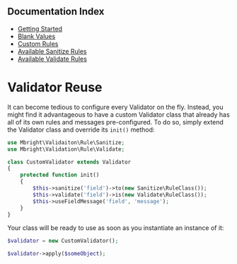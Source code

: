 ## Documentation Index

* [Getting Started](/docs/GettingStarted.md)
* [Blank Values](/docs/BlankValues.md)
* [Custom Rules](/docs/CustomRules.md)
* [Available Sanitize Rules](/docs/SanitizeRules.md)
* [Available Validate Rules](/docs/ValidateRules.md)

# Validator Reuse
It can become tedious to configure every Validator on the fly. Instead, you might find it advantageous to have a custom Validator class that already has all of its own rules and messages pre-configured. To do so, simply extend the Validator class and override its `init()` method:

```php
use Mbright\Validaiton\Rule\Sanitize;
use Mbright\Validation\Rule\Validate;

class CustomValidator extends Validator
{
    protected function init()
    {
        $this->sanitize('field')->to(new Sanitize\RuleClass());
        $this->validate('field')->is(new Validate\RuleClass());
        $this->useFieldMessage('field', 'message');
    }
}
```

Your class will be ready to use as soon as you instantiate an instance of it:

```php
$validator = new CustomValidator();

$validator->apply($someObject);
```
